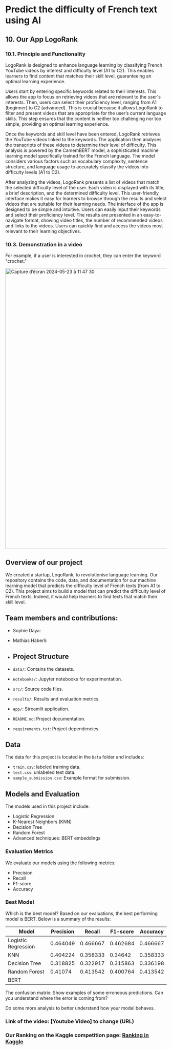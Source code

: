 # Predict the difficulty of French text using AI

## 10. Our App LogoRank

### 10.1. Principle and Functionality

LogoRank is designed to enhance language learning by classifying French YouTube videos by interest and difficulty level (A1 to C2). This enables learners to find content that matches their skill level, guaranteeing an optimal learning experience.

Users start by entering specific keywords related to their interests. This allows the app to focus on retrieving videos that are relevant to the user's interests. Then, users can select their proficiency level, ranging from A1 (beginner) to C2 (advanced). This is crucial because it allows LogoRank to filter and present videos that are appropriate for the user’s current language skills. This step ensures that the content is neither too challenging nor too simple, providing an optimal learning experience.

Once the keywords and skill level have been entered, LogoRank retrieves the YouTube videos linked to the keywords. The application then analyses the transcripts of these videos to determine their level of difficulty. This analysis is powered by the CamemBERT model, a sophisticated machine learning model specifically trained for the French language. The model considers various factors such as vocabulary complexity, sentence structure, and language usage to accurately classify the videos into difficulty levels (A1 to C2). 

After analyzing the videos, LogoRank presents a list of videos that match the selected difficulty level of the user. Each video is displayed with its title, a brief description, and the determined difficulty level. This user-friendly interface makes it easy for learners to browse through the results and select videos that are suitable for their learning needs. The interface of the app is designed to be simple and intuitive. Users can easily input their keywords and select their proficiency level. The results are presented in an easy-to-navigate format, showing video titles, the number of recommended videos and links to the videos. Users can quickly find and access the videos most relevant to their learning objectives.

### 10.3. Demonstration in a video

For example, if a user is interested in crochet, they can enter the keyword "crochet."

<img width="875" alt="Capture d’écran 2024-05-23 à 11 47 30" src="https://github.com/sophdaya/Omega_SophieDAYA_MathiasHABERLI/assets/168346446/e8c76533-9680-41dd-9550-69583b481cb9">


## Overview of our project
We created a startup, LogoRank, to revolutionise language learning. Our repository contains the code, data, and documentation for our machine learning model that predicts the difficulty level of French texts (from A1 to C2). This project aims to build a model that can predict the difficulty level of French texts. Indeed, it would help learners to find texts that match their skill level. 

## Team members and contributions:
- Sophie Daya:
- Mathias Häberli:

- ## Project Structure
- `data/`: Contains the datasets.
- `notebooks/`: Jupyter notebooks for experimentation.
- `src/`: Source code files.
- `results/`: Results and evaluation metrics.
- `app/`: Streamlit application.
- `README.md`: Project documentation.
- `requirements.txt`: Project dependencies.

## Data
The data for this project is located in the `Data` folder and includes:
- `train.csv`: labeled training data.
- `test.csv`: unlabeled test data.
- `sample_submission.csv`: Example format for submission.

## Models and Evaluation
The models used in this project include:
- Logistic Regression
- K-Nearest Neighbors (KNN)
- Decision Tree
- Random Forest
- Advanced techniques: BERT embeddings

### Evaluation Metrics
We evaluate our models using the following metrics:
- Precision
- Recall
- F1-score
- Accuracy

### Best Model
Which is the best model? Based on our evaluations, the best performing model is BERT. Below is a summary of the results:

| Model                 | Precision | Recall | F1-score | Accuracy |
|-----------------------|-----------|--------|----------|----------|
| Logistic Regression   | 0.464049  |0.466667| 0.462684 | 0.466667 |
| KNN                   | 0.404224  |0.358333| 0.34642  | 0.358333 |
| Decision Tree         | 0.318825  |0.322917| 0.315863 | 0.336198 |
| Random Forest         | 0.41074   |0.413542| 0.400764 | 0.413542 |
| BERT                  |           |        |          |          |

The confusion matrix: 
Show examples of some erroneous predictions. Can you understand where the error is coming from?

Do some more analysis to better understand how your model behaves.

### Link of the video: [Youtube Video] to change (URL)

### Our Ranking on the Kaggle competition page: [Ranking in Kaggle](https://www.kaggle.com/competitions/predicting-the-difficulty-of-a-french-text-e4s/leaderboard)

